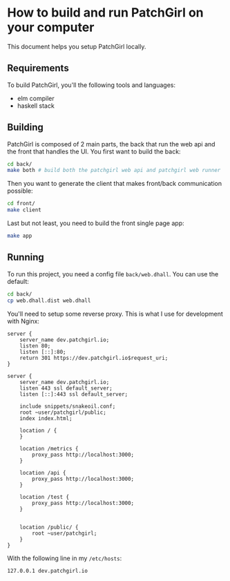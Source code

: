 # How to build and run PatchGirl on your computer

This document helps you setup PatchGirl locally.

## Requirements

To build PatchGirl, you'll the following tools and languages:
- elm compiler
- haskell stack

## Building

PatchGirl is composed of 2 main parts, the back that run the web api and the front that handles the UI.
You first want to build the back:

```bash
cd back/
make both # build both the patchgirl web api and patchgirl web runner
```

Then you want to generate the client that makes front/back communication possible:

```bash
cd front/
make client
```

Last but not least, you need to build the front single page app:

```bash
make app
```

## Running

To run this project, you need a config file `back/web.dhall`. You can use the default:

```bash
cd back/
cp web.dhall.dist web.dhall
```

You'll need to setup some reverse proxy. This is what I use for development with Nginx:
```nginx
server {
	server_name dev.patchgirl.io;
	listen 80;
	listen [::]:80;
    return 301 https://dev.patchgirl.io$request_uri;
}

server {
	server_name dev.patchgirl.io;
	listen 443 ssl default_server;
	listen [::]:443 ssl default_server;

    include snippets/snakeoil.conf;
	root ~user/patchgirl/public;
    index index.html;

    location / {
    }

    location /metrics {
        proxy_pass http://localhost:3000;
    }

	location /api {
        proxy_pass http://localhost:3000;
    }

    location /test {
        proxy_pass http://localhost:3000;
    }


	location /public/ {
      	root ~user/patchgirl;
    }
}

```

With the following line in my `/etc/hosts`:

```bash
127.0.0.1 dev.patchgirl.io
```
